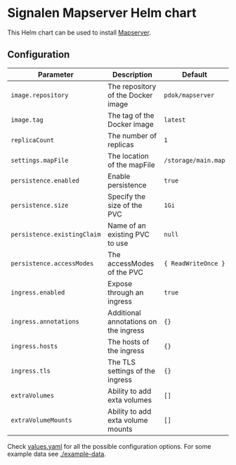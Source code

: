 # Signalen Mapserver Helm chart

This Helm chart can be used to install [Mapserver](https://www.mapserver.org/).

## Configuration

| Parameter | Description | Default |
| --------- | ----------- | ------- |
| `image.repository` | The repository of the Docker image | `pdok/mapserver` |
| `image.tag` | The tag of the Docker image | `latest` |
| `replicaCount` | The number of replicas | `1` |
| `settings.mapFile` | The location of the mapFile | `/storage/main.map` |
| `persistence.enabled` | Enable persistence | `true` |
| `persistence.size` | Specify the size of the PVC | `1Gi` |
| `persistence.existingClaim` | Name of an existing PVC to use | `null` |
| `persistence.accessModes` | The accessModes of the PVC | `{ ReadWriteOnce }` |
| `ingress.enabled` | Expose through an ingress | `true` |
| `ingress.annotations` | Additional annotations on the ingress | `{}` |
| `ingress.hosts` | The hosts of the ingress | `{}` |
| `ingress.tls` | The TLS settings of the ingress | `{}` |
| `extraVolumes` | Ability to add exta volumes | `[]` |
| `extraVolumeMounts` | Ability to add exta volume mounts | `[]` |

Check [values.yaml](./values.yaml) for all the possible configuration options. For some example data see [./example-data](./example-data).

